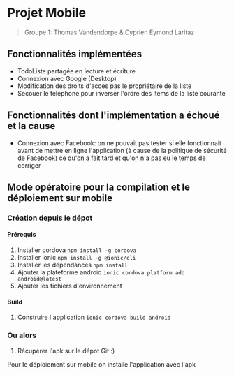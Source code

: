 # Projet Mobile

> Groupe 1: Thomas Vandendorpe & Cyprien Eymond Laritaz

## Fonctionnalités implémentées

* TodoListe partagée en lecture et écriture
* Connexion avec Google (Desktop)
* Modification des droits d'accès pas le propriétaire de la liste
* Secouer le téléphone pour inverser l'ordre des items de la liste courante

## Fonctionnalités dont l'implémentation a échoué et la cause

* Connexion avec Facebook: on ne pouvait pas tester si elle fonctionnait avant de mettre en ligne l'application (à cause de la politique de sécurité de Facebook) ce qu'on a fait tard et qu'on n'a pas eu le temps de corriger

## Mode opératoire pour la compilation et le déploiement sur mobile

### Création depuis le dépot

#### Prérequis
1. Installer cordova `npm install -g cordova`
2. Installer ionic `npm install -g @ionic/cli`
3. Installer les dépendances `npm install`
4. Ajouter la plateforme android `ionic cordova platform add android@latest`
5. Ajouter les fichiers d'environnement

#### Build
1. Construire l'application `ionic cordova build android`

### Ou alors

1. Récupérer l'apk sur le dépot Git :)

Pour le déploiement sur mobile on installe l'application avec l'apk